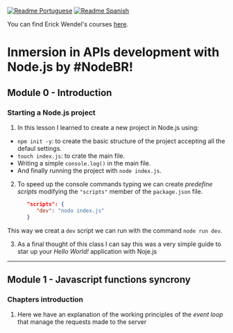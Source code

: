 [![Readme Portuguese](https://img.shields.io/badge/README-pt--BR-brightgreen?style=for-the-badge)][README.pt-br.md]
[![Readme Spanish](https://img.shields.io/badge/README-es--CO-blueviolet?style=for-the-badge)][README.es-co.md]

You can find Erick Wendel's courses [here](https://cursos.erickwendel.com.br).

[README.es-co.md]:https://github.com/ed-arias/NPM-API/blob/master/README.es-co.md
[README.pt-br.md]:https://github.com/ed-arias/NPM-API/blob/master/README.pt-br.md
[README.md]:https://github.com/ed-arias/NPM-API/blob/master/README.md

# Inmersion in APIs development with Node.js by #NodeBR!
## Module 0 - Introduction
### Starting a Node.js project

1. In this lesson I learned to create a new project in Node.js using:

- `npm init -y`: to create the basic structure of the project accepting all the defaul settings.
- `touch index.js`: to crate the main file.
- Writing a simple `console.log()` in the main file.
- And finally running the project with `node index.js`.

2. To speed up the console commands typing we can create _predefine scripts_ modifying the `"scripts"` member of the `package.json` file.

   ```json
      "scripts": {
         "dev": "nodo index.js"
      }
   ```

  This way we creat a `dev` script we can run with the command `node run dev`.

3. As a final thought of this class I can say this was a very simple guide to star up your _Hello World!_ application with Noje.js

---

## Module 1 - Javascript functions syncrony
### Chapters introduction

 1. Here we have an explanation of the working principles of the _event loop_ that manage the requests made to the server


 
